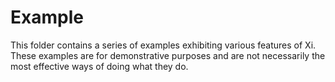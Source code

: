 Example
=======

This folder contains a series of examples exhibiting various features of Xi. These examples are for demonstrative purposes and are not necessarily
the most effective ways of doing what they do.